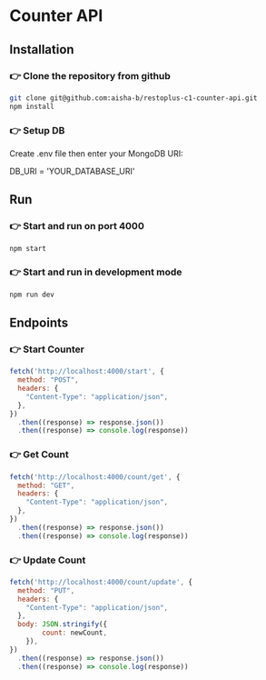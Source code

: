 # Counter API

## Installation

### :point_right: Clone the repository from github

```bash
git clone git@github.com:aisha-b/restoplus-c1-counter-api.git
npm install
```

### :point_right: Setup DB

Create .env file then enter your MongoDB URI:

DB_URI = 'YOUR_DATABASE_URI'

## Run

### :point_right: Start and run on port 4000

```bash
npm start
```

### :point_right: Start and run in development mode

```bash
npm run dev
```

## Endpoints

### :point_right: Start Counter

```javascript
fetch('http://localhost:4000/start', {
  method: "POST",
  headers: {
    "Content-Type": "application/json",
  },
})
  .then((response) => response.json())
  .then((response) => console.log(response))
```

### :point_right: Get Count

```javascript
fetch('http://localhost:4000/count/get', {
  method: "GET",
  headers: {
    "Content-Type": "application/json",
  },
})
  .then((response) => response.json())
  .then((response) => console.log(response))
```

### :point_right: Update Count

```javascript
fetch('http://localhost:4000/count/update', {
  method: "PUT",
  headers: {
    "Content-Type": "application/json",
  },
  body: JSON.stringify({
		count: newCount,
	}),
})
  .then((response) => response.json())
  .then((response) => console.log(response))
```
